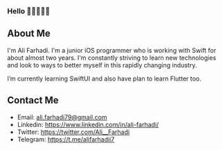 ### Hello 👋🏻👨🏻‍💻

## About Me

I'm Ali Farhadi. I'm a junior iOS programmer who is working with Swift for about almost two years. I'm constantly striving to learn new technologies and look to ways to better myself in this rapidly changing industry. 

I’m currently learning SwiftUI and also have plan to learn Flutter too.

## Contact Me

  - Email: ali.farhadi79@gmail.com
  - Linkedin: https://www.linkedin.com/in/ali-farhadi/
  - Twitter: https://twitter.com/Ali__Farhadi
  - Telegram: https://t.me/alifarhadii7
